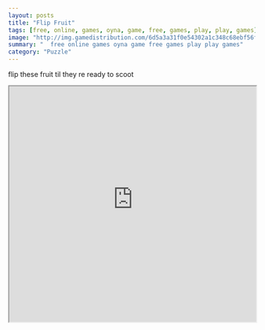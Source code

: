 ```yaml
---
layout: posts
title: "Flip Fruit"
tags: [free, online, games, oyna, game, free, games, play, play, games]
image: "http://img.gamedistribution.com/6d5a3a31f0e54302a1c348c68ebf56fb.jpg"
summary: "  free online games oyna game free games play play games"
category: "Puzzle"
---
```


flip these fruit til they re ready to scoot

<iframe width="100%" height="480px;" src="http://flash.gamedistribution.com?game=6d5a3a31f0e54302a1c348c68ebf56fb"></iframe>